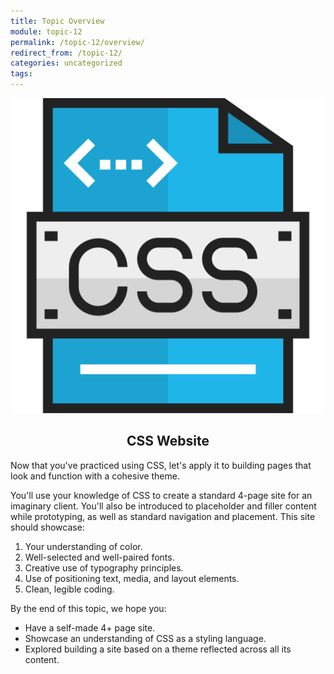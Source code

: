 ```yaml
---
title: Topic Overview
module: topic-12
permalink: /topic-12/overview/
redirect_from: /topic-12/
categories: uncategorized
tags:
---
```


<div class="section-title">
  <img src="../img/assignment-12.svg" alt="" title="Assignment 12: CSS Website" />
  <h2 style="text-align: center;">CSS Website</h2>
</div>


Now that you've practiced using CSS, let's apply it to building pages that look and function with a cohesive theme.

You'll use your knowledge of CSS to create a standard 4-page site for an imaginary client. You'll also be introduced to placeholder and filler content while prototyping, as well as standard navigation and placement. This site should showcase:
1. Your understanding of color.
2. Well-selected and well-paired fonts.
2. Creative use of typography principles.
4. Use of positioning text, media, and layout elements.
5. Clean, legible coding.


By the end of this topic, we hope you:
<ul class="pros-and-cons">
  <li class="icon-pro">Have a self-made 4+ page site.</li>
  <li class="icon-pro">Showcase an understanding of CSS as a styling language.</li>
  <li class="icon-pro">Explored building a site based on a theme reflected across all its content.</li>
</ul>
